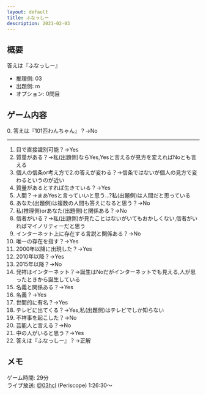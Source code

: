 ```yaml
---
layout: default
title: ふなっしー
description: 2021-02-03
---
```


## 概要

答えは『ふなっしー』

- 推理側: 03
- 出題側: m
- オプション: 0問目

## ゲーム内容

0\. 答えは『101匹わんちゃん』？→No

---

1. 目で直接識別可能？→Yes
2. 質量がある？→私(出題側)ならYes,Yesと言えるが見方を変えればNoとも言える
3. 個人の信条or考え方で2.の答えが変わる？→信条ではないが個人の見方で変わるというのが近い
4. 質量があるとすれば生きている？→Yes
5. 人間？→まあYesと言っていいと思う…?私(出題側)は人間だと思っている
6. あなた(出題側)は複数の人間も答えになると思う？→No
7. 私(推理側)orあなた(出題側)と関係ある？→No
8. 信者がいる？→私(出題側)が見たことはないがいてもおかしくない,信者がいればマイノリティーだと思う
9. インターネット上に存在する言説と関係ある？→No
10. 唯一の存在を指す？→Yes
11. 2000年以降に出現した？→Yes
12. 2010年以降？→Yes
13. 2015年以降？→No
14. 発祥はインターネット？→誕生はNoだがインターネットでも見える,人が思ったときから誕生している
15. 名義と関係ある？→Yes
16. 名義？→Yes
17. 世間的に有名？→Yes
18. テレビに出てくる？→Yes,私(出題側)はテレビでしか知らない
19. 不祥事を起こした？→No
20. 芸能人と言える？→No
21. 中の人がいると思う？→Yes
22. 答えは『ふなっしー』？→正解

## メモ

ゲーム時間: 29分  
ライブ放送: [@03hcl](https://www.periscope.tv/03hcl/1ZkKzenEAjoxv?t=1h26m30s) (Periscope) 1:26:30～
